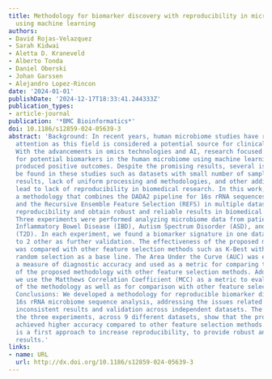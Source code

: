 ```yaml
---
title: Methodology for biomarker discovery with reproducibility in microbiome data
  using machine learning
authors:
- David Rojas-Velazquez
- Sarah Kidwai
- Aletta D. Kraneveld
- Alberto Tonda
- Daniel Oberski
- Johan Garssen
- Alejandro Lopez-Rincon
date: '2024-01-01'
publishDate: '2024-12-17T18:33:41.244333Z'
publication_types:
- article-journal
publication: '*BMC Bioinformatics*'
doi: 10.1186/s12859-024-05639-3
abstract: 'Background: In recent years, human microbiome studies have received increasing
  attention as this field is considered a potential source for clinical applications.
  With the advancements in omics technologies and AI, research focused on the discovery
  for potential biomarkers in the human microbiome using machine learning tools has
  produced positive outcomes. Despite the promising results, several issues can still
  be found in these studies such as datasets with small number of samples, inconsistent
  results, lack of uniform processing and methodologies, and other additional factors
  lead to lack of reproducibility in biomedical research. In this work, we propose
  a methodology that combines the DADA2 pipeline for 16s rRNA sequences processing
  and the Recursive Ensemble Feature Selection (REFS) in multiple datasets to increase
  reproducibility and obtain robust and reliable results in biomedical research. Results:
  Three experiments were performed analyzing microbiome data from patients/cases in
  Inflammatory Bowel Disease (IBD), Autism Spectrum Disorder (ASD), and Type 2 Diabetes
  (T2D). In each experiment, we found a biomarker signature in one dataset and applied
  to 2 other as further validation. The effectiveness of the proposed methodology
  was compared with other feature selection methods such as K-Best with F-score and
  random selection as a base line. The Area Under the Curve (AUC) was employed as
  a measure of diagnostic accuracy and used as a metric for comparing the results
  of the proposed methodology with other feature selection methods. Additionally,
  we use the Matthews Correlation Coefficient (MCC) as a metric to evaluate the performance
  of the methodology as well as for comparison with other feature selection methods.
  Conclusions: We developed a methodology for reproducible biomarker discovery for
  16s rRNA microbiome sequence analysis, addressing the issues related with data dimensionality,
  inconsistent results and validation across independent datasets. The findings from
  the three experiments, across 9 different datasets, show that the proposed methodology
  achieved higher accuracy compared to other feature selection methods. This methodology
  is a first approach to increase reproducibility, to provide robust and reliable
  results.'
links:
- name: URL
  url: http://dx.doi.org/10.1186/s12859-024-05639-3
---
```

